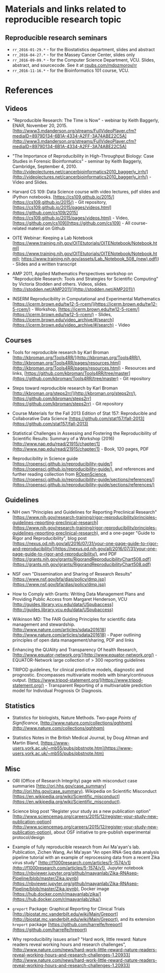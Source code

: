 # Materials and links related to reproducible research topic

## Reproducible research seminars

- `rr_2016-01-29.*` - for the Biostatistics department, slides and abstract
- `rr_2016-04-27.*` - for the Massey Cancer Center, slides only
- `rr_2016-09-09.*` - for the Computer Science Department, VCU. Slides, abstract, and sourcecode. See it at [rpubs.com/mdozmorov/rr](rpubs.com/mdozmorov/rr)
- `rr_2016-11-16.*` - for the Bioinformatics 101 course, VCU.

# References

## Videos

- "Reproducible Research: The Time is Now" - webinar by Keith Baggerly, ENAR, November 20, 2015. [http://www3.mdanderson.org/streams/FullVideoPlayer.cfm?mediaID=8979D134-6B1A-4334-A2FF-3A74ABE22C5A](http://www3.mdanderson.org/streams/FullVideoPlayer.cfm?mediaID=8979D134-6B1A-4334-A2FF-3A74ABE22C5A)

- "The Importance of Reproducibility in High-Throughput Biology: Case Studies in Forensic Bioinformatics" - seminar by Keith Baggerly, Cambridge, September 4, 2010. [http://videolectures.net/cancerbioinformatics2010_baggerly_irrh/](http://videolectures.net/cancerbioinformatics2010_baggerly_irrh/) - Video and Slides.

- Harvard CS 109: Data Science course with video lectures, pdf slides and iPython notebooks. [https://cs109.github.io/2015/](https://cs109.github.io/2015/) - Git repository, [https://cs109.github.io/2015/pages/videos.html](https://github.com/cs109/2015](https://cs109.github.io/2015/pages/videos.html) - Video, [https://github.com/cs109](https://github.com/cs109) - All course-related material on Github

- OITE Webinar: Keeping a Lab Notebook [https://www.training.nih.gov/OITEtutorials/OITENotebook/Notebook.html](https://www.training.nih.gov/OITEtutorials/OITENotebook/Notebook.html); [https://www.training.nih.gov/assets/Lab_Notebook_508_(new).pdf)](https://www.training.nih.gov/assets/Lab_Notebook_508_(new).pdf)) - Slides and a written transcript

- AMP 2011, Applied Mathematics Perspectives workshop on "Reproducible Research: Tools and Strategies for Scientific Computing" by Victoria Stodden and others. Videos, slides. [http://stodden.net/AMP2011/](http://stodden.net/AMP2011/)

- INSERM Reproducibility in Computational and Experimental Mathematics [https://icerm.brown.edu/tw12-5-rcem/](https://icerm.brown.edu/tw12-5-rcem/) - Workshop, [https://icerm.brown.edu/tw12-5-rcem/](https://icerm.brown.edu/tw12-5-rcem/) - Slides, [https://icerm.brown.edu/video_archive/#/search](https://icerm.brown.edu/video_archive/#/search) - Video


## Courses

- Tools for reproducible research by Karl Broman [http://kbroman.org/Tools4RR/](http://kbroman.org/Tools4RR/), [http://kbroman.org/Tools4RR/pages/resources.html](http://kbroman.org/Tools4RR/pages/resources.html) - Resources and links, [https://github.com/kbroman/Tools4RR/tree/master](https://github.com/kbroman/Tools4RR/tree/master) - Git repository

- Steps toward reproducible research by Karl Broman [http://kbroman.org/steps2rr/](http://kbroman.org/steps2rr/), [https://github.com/kbroman/steps2rr](https://github.com/kbroman/steps2rr) - Git repository

- Course Materials for the Fall 2013 Edition of Stat 157: Reproducible and Collaborative Data Science [https://github.com/stat157/fall-2013](https://github.com/stat157/fall-2013)

- Statistical Challenges in Assessing and Fostering the Reproducibility of Scientific Results: Summary of a Workshop (2016) [http://www.nap.edu/read/21915/chapter/1](http://www.nap.edu/read/21915/chapter/1) - Book, 120 pages, PDF

- Reproducibility in Science guide [https://ropensci.github.io/reproducibility-guide/](https://ropensci.github.io/reproducibility-guide/), and references and further reading collection from [ROpenScience](http://ropensci.org/), [https://ropensci.github.io/reproducibility-guide/sections/references/](https://ropensci.github.io/reproducibility-guide/sections/references/)


## Guidelines

- NIH own "Principles and Guidelines for Reporting Preclinical Research" [https://www.nih.gov/research-training/rigor-reproducibility/principles-guidelines-reporting-preclinical-research](https://www.nih.gov/research-training/rigor-reproducibility/principles-guidelines-reporting-preclinical-research), and a one-pager "Guide to Rigor and Reproducibility", blog post [https://nexus.od.nih.gov/all/2016/07/31/your-one-page-guide-to-rigor-and-reproducibility/](https://nexus.od.nih.gov/all/2016/07/31/your-one-page-guide-to-rigor-and-reproducibility/), and PDF [https://grants.nih.gov/grants/RigorandReproducibilityChart508.pdf](https://grants.nih.gov/grants/RigorandReproducibilityChart508.pdf)

- NSF own "Dissemination and Sharing of Research Results" [https://www.nsf.gov/bfa/dias/policy/dmp.jsp](https://www.nsf.gov/bfa/dias/policy/dmp.jsp)

- How to Comply with Grants: Writing Data Management Plans and Providing Public Access from Margaret Henderson, VCU [http://guides.library.vcu.edu/data/USpubaccess](http://guides.library.vcu.edu/data/USpubaccess)

- Wilkinson MD: The FAIR Guiding Principles for scientific data management and stewardship. [http://www.nature.com/articles/sdata201618](http://www.nature.com/articles/sdata201618) - Paper outlining principles of open data management/sharing, PDF and links

- Enhancing the QUAlity and Transparency Of health Research, [http://www.equator-network.org/](http://www.equator-network.org/) - EQUATOR-Network large collection of > 300 reporting guidelines

- TRIPOD guidelines, for clinical predictive models, diagnostic and prognostic. Encompasses multivariate models with binary/continuous output. [https://www.tripod-statement.org/](https://www.tripod-statement.org/) - Transparent Reporting of a multivariable prediction model for Individual Prognosis Or Diagnosis.


## Statistics 

- Statistics for biologists, Nature Methods. Two-page _Points of Significance_, [http://www.nature.com/collections/qghhqm](http://www.nature.com/collections/qghhqm)

- Statistics Notes in the British Medical Journal, by Doug Altman and Martin Bland, [https://www-users.york.ac.uk/~mb55/pubs/pbstnote.htm](https://www-users.york.ac.uk/~mb55/pubs/pbstnote.htm)

## Misc

- ORI (Office of Research Integrity) page with misconduct case summaries [http://ori.hhs.gov/case_summary](http://ori.hhs.gov/case_summary). Wikipedia on Scientific Misconduct [https://en.wikipedia.org/wiki/Scientific_misconduct](https://en.wikipedia.org/wiki/Scientific_misconduct).

- Science blog post "Register your study as a new publication option" [http://www.sciencemag.org/careers/2015/12/register-your-study-new-publication-option](http://www.sciencemag.org/careers/2015/12/register-your-study-new-publication-option), about OSF initiative to pre-publish experimental protocol/design

- Example of fully reproducible research from Avi Ma'ayan's lab. Publication, Zichen Wang, Avi Ma'ayan "An open RNA-Seq data analysis pipeline tutorial with an example of reprocessing data from a recent Zika virus study" [http://f1000research.com/articles/5-1574/v1](http://f1000research.com/articles/5-1574/v1), Jupyter notebook [https://nbviewer.jupyter.org/github/maayanlab/Zika-RNAseq-Pipeline/blob/master/Zika.ipynb](https://nbviewer.jupyter.org/github/maayanlab/Zika-RNAseq-Pipeline/blob/master/Zika.ipynb), Docker image [https://hub.docker.com/r/maayanlab/zika/](https://hub.docker.com/r/maayanlab/zika/)

- `greport` Package: Graphical Reporting for Clinical Trials [http://biostat.mc.vanderbilt.edu/wiki/Main/Greport](http://biostat.mc.vanderbilt.edu/wiki/Main/Greport), and its extension `hreport` package [https://github.com/harrelfe/hreport](https://github.com/harrelfe/hreport)

- Why reproducibility issues arise? "Hard work, little reward: Nature readers reveal working hours and research challenges", [http://www.nature.com/news/hard-work-little-reward-nature-readers-reveal-working-hours-and-research-challenges-1.20933](http://www.nature.com/news/hard-work-little-reward-nature-readers-reveal-working-hours-and-research-challenges-1.20933)
